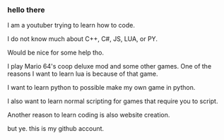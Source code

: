 ### hello there


I am a youtuber trying to learn how to code.

I do not know much about C++, C#, JS, LUA, or PY.

Would be nice for some help tho.

 

I play Mario 64's coop deluxe mod and some other games. One of the reasons I want to learn lua is because of that game.

I want to learn python to possible make my own game in python.

I also want to learn normal scripting for games that require you to script.

Another reason to learn coding is also website creation.

 
 

but ye. this is my github account.
<!--
**VastXanderman/VastXanderman** is a ✨ _special_ ✨ repository because its `README.md` (this file) appears on your GitHub profile.

Here are some ideas to get you started:

- 🔭 I’m currently working on ...
- 🌱 I’m currently learning ...
- 👯 I’m looking to collaborate on ...
- 🤔 I’m looking for help with ...
- 💬 Ask me about ...
- 📫 How to reach me: ...
- 😄 Pronouns: ...
- ⚡ Fun fact: ...
-->
